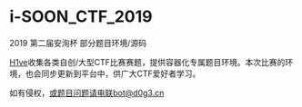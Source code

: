 # i-SOON_CTF_2019
2019 第二届安洵杯 部分题目环境/源码


[H1ve](https://ctf.d0g3.cn/)收集各类自创/大型CTF比赛赛题，提供容器化专属题目环境。本次比赛的环境，也会同步更新到平台中，供广大CTF爱好者学习。

如有侵权，或题目问题请电联bot@d0g3.cn

